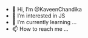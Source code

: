 - 👋 Hi, I’m @KaveenChandika
- 👀 I’m interested in JS
- 🌱 I’m currently learning ...
- 📫 How to reach me ...

<!---
KaveenChandika/KaveenChandika is a ✨ special ✨ repository because its `README.md` (this file) appears on your GitHub profile.
You can click the Preview link to take a look at your changes.
--->
